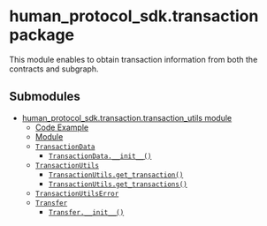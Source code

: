 # human_protocol_sdk.transaction package

This module enables to obtain transaction information from 
both the contracts and subgraph.

## Submodules

* [human_protocol_sdk.transaction.transaction_utils module](human_protocol_sdk.transaction.transaction_utils.md)
  * [Code Example](human_protocol_sdk.transaction.transaction_utils.md#code-example)
  * [Module](human_protocol_sdk.transaction.transaction_utils.md#module)
  * [`TransactionData`](human_protocol_sdk.transaction.transaction_utils.md#human_protocol_sdk.transaction.transaction_utils.TransactionData)
    * [`TransactionData.__init__()`](human_protocol_sdk.transaction.transaction_utils.md#human_protocol_sdk.transaction.transaction_utils.TransactionData.__init__)
  * [`TransactionUtils`](human_protocol_sdk.transaction.transaction_utils.md#human_protocol_sdk.transaction.transaction_utils.TransactionUtils)
    * [`TransactionUtils.get_transaction()`](human_protocol_sdk.transaction.transaction_utils.md#human_protocol_sdk.transaction.transaction_utils.TransactionUtils.get_transaction)
    * [`TransactionUtils.get_transactions()`](human_protocol_sdk.transaction.transaction_utils.md#human_protocol_sdk.transaction.transaction_utils.TransactionUtils.get_transactions)
  * [`TransactionUtilsError`](human_protocol_sdk.transaction.transaction_utils.md#human_protocol_sdk.transaction.transaction_utils.TransactionUtilsError)
  * [`Transfer`](human_protocol_sdk.transaction.transaction_utils.md#human_protocol_sdk.transaction.transaction_utils.Transfer)
    * [`Transfer.__init__()`](human_protocol_sdk.transaction.transaction_utils.md#human_protocol_sdk.transaction.transaction_utils.Transfer.__init__)
